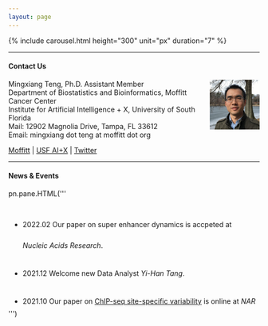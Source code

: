 ```yaml
---
layout: page
---
```


{% include carousel.html height="300" unit="px" duration="7" %}

---

#### Contact Us

<!-- {% include JB/setup %} -->

Mingxiang Teng, Ph.D. 
<img style="float: right;width:100px;height:100px;" 
src="/assets/themes/twitter/bootstrap/img/jamaicapond.jpg"> 
Assistant Member <br>
Department of Biostatistics and Bioinformatics, Moffitt Cancer Center <br>
Institute for Artificial Intelligence + X, University of South Florida <br>
Mail: 12902 Magnolia Drive, Tampa, FL 33612 <br>
Email: mingxiang dot teng at moffitt dot org

[Moffitt](https://moffitt.org/research-science/researchers/mingxiang-teng) |
[USF AI+X](https://aix.eng.usf.edu/members.html) |
[Twitter](https://twitter.com/mingxiangteng)

---

#### News & Events

pn.pane.HTML('''<div style="height:200px;line-height:3em;overflow:scroll;padding:5px;"> 

- 2022.02 Our paper on super enhancer dynamics is accpeted at *Nucleic Acids Research*.

- 2021.12 Welcome new Data Analyst *Yi-Han Tang*.

- 2021.10 Our paper on [ChIP-seq site-specific variability](https://doi.org/10.1093/nargab/lqab098) is online at *NAR Genomics and Bioinformatics*.

- 2020.12 Welcome new Postdoc *Xiang Liu*.

- 2020.12 Our paper on [enhancer connectome of EBV/KSHV cancers](https://doi.org/10.1038/s41467-020-20136-w) is online at *Nature Communications*. 

- 2020.04 Our paper on [CRISPR screen of EBV lytic switch](https://doi.org/10.1016/j.molcel.2020.03.025) is online at *Molecular Cell*.

- 2020.02 Welcome new graduate intern *Rodrigo Azuero-Dajud*. 

- 2019.06 Our paper on [gene expression during Epstein-Barr virus infection](https://doi.org/10.1128/JVI.00226-19) is online at *Journal of Virology*.

</div>''')